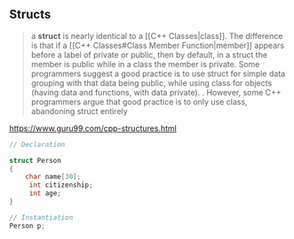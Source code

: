 

## Structs

> a **struct** is nearly identical to a [[C++ Classes|class]]. The difference is that if a [[C++ Classes#Class Member Function|member]] appears before a label of private or public, then by default, in a struct the member is public while in a class the member is private. Some programmers suggest a good practice is to use struct for simple data grouping with that data being public, while using class for objects (having data and functions, with data private). 
> .
> However, some C++ programmers argue that good practice is to only use class, abandoning struct entirely

<https://www.guru99.com/cpp-structures.html>

```cpp
// Declaration

struct Person  
{  
    char name[30];  
     int citizenship;  
     int age;  
}

// Instantiation
Person p;
```
